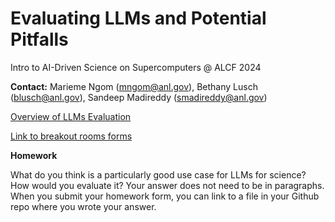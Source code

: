 # Evaluating LLMs and Potential Pitfalls

Intro to AI-Driven Science on Supercomputers @ ALCF 2024

**Contact:** Marieme Ngom ([mngom@anl.gov](mailto:///mngom@anl.gov)), Bethany Lusch ([blusch@anl.gov](mailto:///blusch@anl.gov)), Sandeep Madireddy  ([smadireddy@anl.gov](mailto:///smadireddy@anl.gov)) 


[Overview of LLMs Evaluation](https://github.com/argonne-lcf/ai-science-training-series/blob/main/08_advanced_architectures_methods/LLM_Evaluation_Overview.pdf)
    
[Link to breakout rooms forms](https://drive.google.com/drive/folders/1BN_aBlNU-7KVIcySntRtbkBXRGpkMSyz)

 
 **Homework**
 
What do you think is a particularly good use case for LLMs for science? How would you evaluate it?
Your answer does not need to be in paragraphs. When you submit your homework form, you can link to a file in your Github repo where you wrote your answer.

